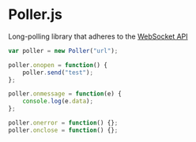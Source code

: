 Poller.js
=========

Long-polling library that adheres to the [WebSocket API](http://www.w3.org/TR/websockets/)

```javascript
var poller = new Poller("url");

poller.onopen = function() {
    poller.send("test");
};

poller.onmessage = function(e) {
    console.log(e.data);
};

poller.onerror = function() {};
poller.onclose = function() {};
```
